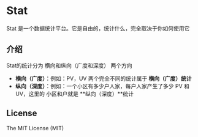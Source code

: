# Stat

Stat 是一个数据统计平台。它是自由的，统计什么，完全取决于你如何使用它

## 介绍

Stat的统计分为 横向和纵向（广度和深度） 两个方向

 - **横向（广度）**：例如：PV，UV 两个完全不同的统计属于 **横向（广度）统计**
 - **纵向（深度）**：例如：一个小区有多少户人家，每户人家产生了多少 PV 和 UV，这里的 小区和户就是 **纵向（深度）**统计

## License

The MIT License (MIT)
